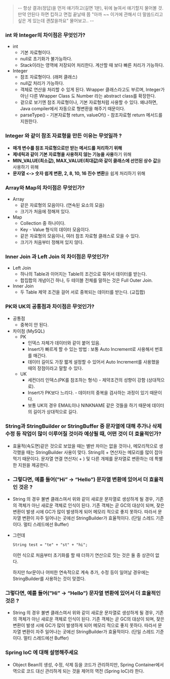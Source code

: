 >-- 항상 결과(정답)을 먼저 얘기하고(길면 1분), 뒤에 늘여서 얘기할지 물어볼 것. 만약 안된다 하면 킵하고 면접 끝날때 쯤
"아까 ~~ 이거에 관해서 더 말씀드리고 싶은 게 있는데 괜찮을까요" 물어보고.. --


### int 와 Integer의 차이점은 무엇인가?

- int
    - 기본 자료형이다.
    - null로 초기화가 불가능하다.
    - Stack이라는 영역에 저장되어 처리한다. 계산할 때 보다 빠른 처리가 가능하다.
- Integer
    - 참조 자료형이다. (래퍼 클래스)
    - null값 처리가 가능하다.
    - 객체로 연산을 처리할 수 있게 된다. Wrapper 클래스라고도 부르며, Integer가 아닌 다른 Wrapper Class
    도 Number 라는 abstract class를 확장한다. 
    - 겉으로 보기엔 참조 자료형이나, 기본 자료형처럼 사용할 수 있다. 왜냐하면, Java compiler에서 자동으로 형변환을 해주기 때문이다.
    - parseType() - 기본자료형 return, valueOf() - 참조자료형 return 메서드를 지원한다.
### Integer 와 같이 참조 자료형을 만든 이유는 무엇일까 ?
- **매개 변수를 참조 자료형으로만 받는 메서드를 처리하기 위해**
- **제네릭과 같이 기본 자료형을 사용하지 않는 기능을 사용**하기 위해
- **MIN_VALUE(최소값), MAX_VALUE(최대값)와 같이 클래스에 선언된 상수 값**을 사용하기 위해
- **문자열 <-> 숫자 쉽게 변환, 2, 8, 10, 16 진수 변환**을 쉽게 처리하기 위해

### Array와 Map의 차이점은 무엇인가?

- Array
    - 같은 자료형의 모음이다. (연속된 요소의 모음)
    - 크기가 처음에 정해져 있다.
- Map
    - Collection 중 하나이다.
    - Key - Value 형식의 데이터 모음이다.
    - 같은 자료형의 모음이나, 여러 참조 자료형 클래스로 모을 수 있다.
    - 크기가 처음부터 정해져 있지 않다.

### Inner Join 과 Left Join 의 차이점은 무엇인가?

- Left Join
    - 하나의 Table과 이어지는 Table의 조건으로 묶어서 데이터를 받는다.
    - 합집합의 개념이긴 하나, 두 테이블 전체를 말하는 것은 Full Outer Join.
- Inner Join
    - 두 Table 제약 조건을 걸어 서로 중복되는 데이터를 받는다. (교집합)

### PK와 UK의 공통점과 차이점은 무엇인가?

- 공통점
    - 중복이 안 된다.
- 차이점 (MySQL)
    - PK
        - 인덱스 자체가 데이터와 같이 붙어 있음.
        - Insert가 빠르게 할 수 있는 방법  : 보통 Auto Increment로 사용해서 번호를 매긴다.
        - 데이터 길이도 가장 짧게 설정할 수 있어서 Auto Increment를 사용했을 때의 장점이라고 말할 수 있다.
    - UK
        - 세컨더리 인덱스(PK를 참조하는 형식) - 제약조건의 성향이 강함 (상대적으로).
        - Insert가 PK보다 느리다. - 데이터의 중복을 검사하는 과정이 있기 때문이다.
        - 보통 UK의 경우 EMAIL이나 NINKNAME 같은 것들을 하기 때문에 데이터의 길이가 상대적으로 길다.

### String과 StringBuilder or StringBuffer 중 문자열에 대해 추가나 삭제 수정 등 작업이 많이 이루어질 것이라 예상될 때, 어떤 것이 더 효율적인가?

- 효율적(속도면)같은 것으로 보았을 때는 별반 차이는 없을 것이나, 메모리적으로 생각했을 때는 StringBuilder 사용이 맞다. String의 + 연산자는 메모리를 많이 잡아 먹기 때문이다. 문자열 연결 연산자( + ) 및 다른 개체를 문자열로 변환하는 데 특별한 지원을 제공한다.
- ### 그렇다면, 예를 들어(”Hi” → “Hello”) 문자열 변환에 있어서 더 효율적인 것은 ?

- String 의 경우 불변 클래스여서 위와 같이 새로운 문자열로 생성하게 될 경우, 기존의 객체가 아닌 새로운 객체로 인식이 된다. 기존 객체는 곧 GC의 대상이 되며, 잦은 변환이 발생 시에 GC가 많이 발생하게 되어 메모리 적으로 좋지 못하다. 따라서 문자열 변환이 자주 일어나는 곳에선 StringBuilder가 효율적이다. (단일 스레드 기준이다. 멀티 스레드에선 Buffer)
- 그런데

    ```markdown
    String test = "te" + "st" + "hi";
    ```

  이런 식으로 처음부터 초기화를 할 때 더하기 연산으로 짓는 것은 둘 중 상관이 없다.

  하지만 for문이나 어떠한 연속적으로 계속 추가, 수정 등이 일어날 경우에는 StringBuilder를 사용하는 것이 맞겠다.

### 그렇다면, 예를 들어(”Hi” → “Hello”) 문자열 변환에 있어서 더 효율적인 것은 ?

- String 의 경우 불변 클래스여서 위와 같이 새로운 문자열로 생성하게 될 경우, 기존의 객체가 아닌 새로운 객체로 인식이 된다. 기존 객체는 곧 GC의 대상이 되며, 잦은 변환이 발생 시에 GC가 많이 발생하게 되어 메모리 적으로 좋지 못하다. 따라서 문자열 변환이 자주 일어나는 곳에선 StringBuilder가 효율적이다. (단일 스레드 기준이다. 멀티 스레드에선 Buffer)

### Spring IoC 에 대해 설명해주세요

- Object Bean의 생성, 수정, 삭제 등을 코드가 관리하지만, Spring Container에서 역으로 코드 대신 관리하게 되는 것을 제어의 역전 (Spring IoC)라 한다.